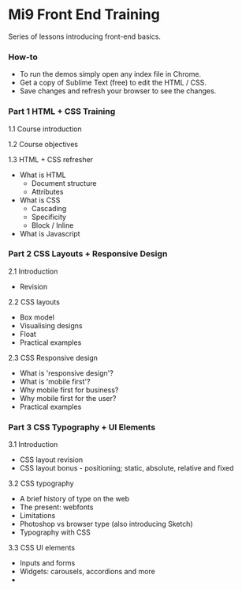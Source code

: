 # Mi9 Front End Training

Series of lessons introducing front-end basics.

### How-to

- To run the demos simply open any index file in Chrome.
- Get a copy of Sublime Text (free) to edit the HTML / CSS.
- Save changes and refresh your browser to see the changes.

### Part 1  HTML + CSS Training

1.1 Course introduction

1.2 Course objectives

1.3 HTML + CSS refresher
  - What is HTML
    - Document structure
    - Attributes
  - What is CSS
    - Cascading
    - Specificity
    - Block / Inline
  - What is Javascript


### Part 2  CSS Layouts + Responsive Design

2.1 Introduction
  - Revision

2.2 CSS layouts
  - Box model
  - Visualising designs
  - Float
  - Practical examples

2.3 CSS Responsive design
  - What is 'responsive design'?
  - What is 'mobile first'?
  - Why mobile first for business?
  - Why mobile first for the user?
  - Practical examples

### Part 3  CSS Typography + UI Elements

3.1 Introduction
  - CSS layout revision
  - CSS layout bonus - positioning; static, absolute, relative and fixed

3.2 CSS typography
  - A brief history of type on the web
  - The present: webfonts
  - Limitations
  - Photoshop vs browser type (also introducing Sketch)
  - Typography with CSS

3.3 CSS UI elements
  - Inputs and forms
  - Widgets: carousels, accordions and more
  - 



